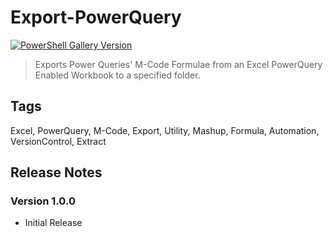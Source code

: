 # Export-PowerQuery

[![PowerShell Gallery Version](https://img.shields.io/powershellgallery/v/=0092ff&label=PowerShell%20Gallery&logoColor=0092ff)](https://www.powershellgallery.com/packages/Export-PowerQuery/1.0.0)

> Exports Power Queries' M-Code Formulae from an Excel PowerQuery Enabled Workbook to a specified folder.

## Tags

Excel, PowerQuery, M-Code, Export, Utility, Mashup, Formula, Automation, VersionControl, Extract

## Release Notes

### Version 1.0.0

- Initial Release

